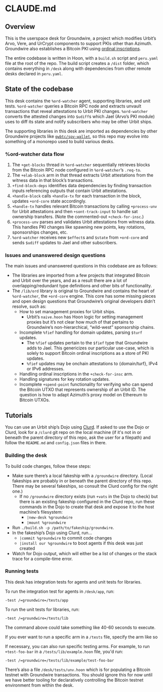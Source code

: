 # CLAUDE.md

## Overview

This is the userspace desk for Groundwire, a project which modifies Urbit’s Arvo, Vere, and UrCrypt components to support PKIs other than Azimuth. Groundwire also establishes a Bitcoin PKI using [ordinal inscriptions](https://docs.ordinals.com/inscriptions.html).

The entire codebase is written in Hoon, with a `build.sh` script and `peru.yaml` file at the root of the repo. The build script creates a `/dist` folder, which contains everything in `/desk` along with dependencies from other remote desks declared in `peru.yaml`.

## State of the codebase

This desk contains the `%ord-watcher` agent, supporting libraries, and unit tests. `%ord-watcher` queries a Bitcoin RPC node and extracts unvault transactions that reveal attestations to Urbit PKI changes. `%ord-watcher` converts the attested changes into `$udiff`s which Jael (Arvo’s PKI module) uses to diff its state and notify subscribers who may be other Urbit ships.

The supporting libraries in this desk are imported as dependencies by other Groundwire projects like [`gwbtc/spv-wallet`](https://github.com/gwbtc/spv-wallet), so this repo may evolve into something of a monorepo used to build various desks.

### %ord-watcher data flow

1. The `+get-blocks` thread in `%ord-watcher` sequentially retrieves blocks from the Bitcoin RPC node configured in `%ord-watcher`’s `.req-to`.
2. The `+elab-block` arm in that thread extracts Urbit attestations from the witness data in that block’s transactions.
3. `+find-block-deps` identifies data dependencies by finding transaction inputs referencing outputs that contain Urbit attestations.
4. `+handle-block` calls `+handle-tx` for each transaction in the block, updates `+ord-core` state accordingly.
5. `+handle-tx` handles relevant Bitcoin transactions by calling `+process-unv` for Urbit attestations and then `+sont-track-input` to handle sat ownership transfers. (Note the commented-out `+check-for-insc`.)
6. `+process-unv` parses and validates Urbit attestations from witness data. This handles PKI changes like spawning new points, key rotations, sponsorships changes, etc.
7. `%ord-watcher` receives new `$effect`s and `$state` from `+ord-core` and sends `$udiff` updates to Jael and other subscribers.

### Issues and unanswered design questions

The main issues and unanswered questions in this codebase are as follows:
* The libraries are imported from a few projects that integrated Bitcoin and Urbit over the years, and as a result there are a lot of overlapping/redundant type definitions and other bits of functionality.
* The `/lib/ord` library is original to Groundwire and contains the heart of `%ord-watcher`, the `+ord-core` engine. This core has some missing pieces and open design questions that Groundwire’s original developers didn’t resolve, such as:
  * How to set management proxies for Urbit ships.
    * Urbit’s `naive.hoon` has Hoon logic for setting management proxies but it’s not clear how much of that pertains to Groundwire’s non-hierarchical, “wild-west” sponsorship chains.
  * Incomplete `%fief` handling for domain updates, parsing `$turf` updates.
    * The `%fief` updates pertain to the `$fief` type that Groundwire adds to Jael. This genericizes our particular use-case, which is solely to support Bitcoin ordinal inscriptions as a store of PKI updates.
    * `%fief` updates may be onchain attestations to {domain/turf}, IPv4 or IPv6 addresses.
  * Handling ordinal inscriptions in the `+check-for-insc` arm.
  * Handling signatures for key rotation updates.
  * Incomplete `+spend-point` functionality for verifying who can spend the Bitcoin UTXO that represents ownership of an Urbit ID. The question is how to adapt Azimuth’s proxy model on Ethereum to Bitcoin UTXOs.

## Tutorials

You can use an Urbit ship’s Dojo using [Clurd](https://github.com/niblyx-malnus/clurd). If asked to use the Dojo or Clurd, look for a `/clurd` git repo on the local machine (if it's not in or beneath the parent directory of this repo, ask the user for a filepath) and follow the `README.md` and `config.json` files in there.

### Building the desk

To build code changes, follow these steps:
* Make sure there’s a local fakeship with a `/groundwire` directory. (Local fakeships are probably in or beneath the parent directory of this repo. There may be several fakeships, so consult the Clurd config for the right one.)
  * If no `/groundwire` directory exists (run `+vats` in the Dojo to check) but there is an existing fakeship configured in the Clurd repo, run these commands in the Dojo to create that desk and expose it to the host machine’s filesystem:
    * `|new-desk %groundwire`
    * `|mount %groundwire`
* Run `./build.sh -p /path/to/fakeship/groundwire`.
* In the fakeship’s Dojo using Clurd, run...
    * `|commit %groundwire` to commit code changes
    * `|install our %groundwire` to boot agents if this desk was just created
* Watch for Dojo output, which will either be a list of changes or the stack trace for a compile-time error.

### Running tests

This desk has integration tests for agents and unit tests for libraries.

To run the integration test for agents in `/desk/app`, run:

```dojo
-test /=groundwire=/tests/app
```

To run the unit tests for libraries, run:

```dojo
-test /=groundwire=/tests/lib
```

The command above could take something like 40-60 seconds to execute.

If you ever want to run a specific arm in a `/tests` file, specify the arm like so

If necessary, you can also run specific testing arms. For example, to run `+test-foo-bar` in a `/tests/lib/example.hoon` file, you'd run:

```dojo
-test /=groundwire=/tests/lib/example/test-foo-bar
```

There’s also a file `/desk/tests/unv.hoon` which is for populating a Bitcoin testnet with Groundwire transactions. You should ignore this for now until we have better tooling for declaratively controlling the Bitcoin testnet environment from within the desk.

